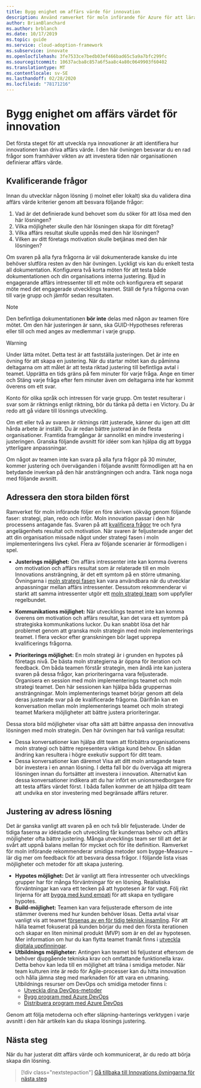 ```yaml
---
title: Bygg enighet om affärs värde för innovation
description: Använd ramverket för moln införande för Azure för att lära dig att bygga enighet kring intressenternas definitioner av affärs värde för moln innovationer.
author: BrianBlanchard
ms.author: brblanch
ms.date: 10/17/2019
ms.topic: guide
ms.service: cloud-adoption-framework
ms.subservice: innovate
ms.openlocfilehash: 3fe7533ce7bedb03ef466bad65c5a9a7bfc299fc
ms.sourcegitcommit: 10637acba8c857a6f5aa8c4a80c0649903f60402
ms.translationtype: MT
ms.contentlocale: sv-SE
ms.lasthandoff: 02/28/2020
ms.locfileid: "78171216"
---
```

# <a name="build-consensus-on-the-business-value-of-innovation"></a>Bygg enighet om affärs värdet för innovation

Det första steget för att utveckla nya innovationer är att identifiera hur innovationen kan driva affärs värde. I den här övningen besvarar du en rad frågor som framhäver vikten av att investera tiden när organisationen definierar affärs värde.

## <a name="qualifying-questions"></a>Kvalificerande frågor

Innan du utvecklar någon lösning (i molnet eller lokalt) ska du validera dina affärs värde kriterier genom att besvara följande frågor:

1. Vad är det definierade kund behovet som du söker för att lösa med den här lösningen?
1. Vilka möjligheter skulle den här lösningen skapa för ditt företag?
1. Vilka affärs resultat skulle uppnås med den här lösningen?
1. Vilken av ditt företags motivation skulle betjänas med den här lösningen?

Om svaren på alla fyra frågorna är väl dokumenterade kanske du inte behöver slutföra resten av den här övningen. Lyckligt vis kan du enkelt testa all dokumentation. Konfigurera två korta möten för att testa både dokumentationen och din organisations interna justering. Bjud in engagerande affärs intressenter till ett möte och konfigurera ett separat möte med det engagerade utvecklings teamet. Ställ de fyra frågorna ovan till varje grupp och jämför sedan resultaten.

> [!NOTE]
> Den befintliga dokumentationen **bör inte** delas med någon av teamen före mötet. Om den här justeringen är sann, ska GUID-Hypotheses refereras eller till och med anges av medlemmar i varje grupp.

<!-- -->

> [!WARNING]
> Under lätta mötet. Detta test är att fastställa justeringen. Det är inte en övning för att skapa en justering. När du startar mötet kan du påminna deltagarna om att målet är att testa riktad justering till befintliga avtal i teamet. Upprätta en tids gräns på fem minuter för varje fråga. Ange en timer och Stäng varje fråga efter fem minuter även om deltagarna inte har kommit överens om ett svar.

Konto för olika språk och intressen för varje grupp. Om testet resulterar i svar som är riktnings enligt riktning, bör du tänka på detta i en Victory. Du är redo att gå vidare till lösnings utveckling.

Om ett eller två av svaren är riktnings rätt justerade, känner du igen att ditt hårda arbete är inställt. Du är redan bättre justerad än de flesta organisationer. Framtida framgångar är sannolikt en mindre investering i justeringen. Granska följande avsnitt för idéer som kan hjälpa dig att bygga ytterligare anpassningar.

Om något av teamen inte kan svara på alla fyra frågor på 30 minuter, kommer justering och överväganden i följande avsnitt förmodligen att ha en betydande inverkan på den här ansträngningen och andra. Tänk noga noga med följande avsnitt.

## <a name="address-the-big-picture-first"></a>Adressera den stora bilden först

Ramverket för moln införande följer en före skriven sökväg genom följande faser: strategi, plan, redo och inför. Moln innovation passar i den här processens antagande fas. Svaren på att [kvalificera frågor](#qualifying-questions) tre och fyra angelägenhets resultat och motivation. När svaren är feljusterade anger det att din organisation missade något under strategi fasen i moln implementeringens livs cykel. Flera av följande scenarier är förmodligen i spel.

- **Justerings möjlighet:** Om affärs intressenter inte kan komma överens om motivation och affärs resultat som är relaterade till en moln Innovations ansträngning, är det ett symtom på en större utmaning. Övningarna i [moln strategi fasen](../strategy/index.md) kan vara användbara när du utvecklar anpassningar mellan affärs intressenter. Dessutom rekommenderar vi starkt att samma intressenter utgör ett [moln strategi team](../organize/cloud-strategy.md) som uppfyller regelbundet.

- **Kommunikations möjlighet:** När utvecklings teamet inte kan komma överens om motivation och affärs resultat, kan det vara ett symtom på strategiska kommunikations luckor. Du kan snabbt lösa det här problemet genom att granska moln strategin med moln implementerings teamet. I flera veckor efter granskningen bör laget upprepa kvalificerings frågorna.

- **Prioriterings möjlighet:** En moln strategi är i grunden en hypotes på företags nivå. De bästa moln strategierna är öppna för iteration och feedback. Om båda teamen förstår strategin, men ändå inte kan justera svaren på dessa frågor, kan prioriteringarna vara feljusterade. Organisera en session med moln implementerings teamet och moln strategi teamet. Den här sessionen kan hjälpa båda gruppernas ansträngningar. Moln implementerings teamet börjar genom att dela deras justerade svar på de kvalificerade frågorna. Därifrån kan en konversation mellan moln implementerings teamet och moln strategi teamet Markera möjligheter att bättre justera prioriteringar.

Dessa stora bild möjligheter visar ofta sätt att bättre anpassa den innovativa lösningen med moln strategin. Den här övningen har två vanliga resultat:

- Dessa konversationer kan hjälpa ditt team att förbättra organisationens moln strategi och bättre representera viktiga kund behov. En sådan ändring kan resultera i högre exekutiv support för ditt team.
- Dessa konversationer kan däremot Visa att ditt moln antagande team bör investera i en annan lösning. I detta fall bör du överväga att migrera lösningen innan du fortsätter att investera i innovation. Alternativt kan dessa konversationer indikera att du har infört en unionsmedborgare för att testa affärs värdet först. I båda fallen kommer de att hjälpa ditt team att undvika en stor investering med begränsade affärs returer.

## <a name="address-solution-alignment"></a>Justering av adress lösning

Det är ganska vanligt att svaren på en och två blir feljusterade. Under de tidiga faserna av idéstadie och utveckling får kundernas behov och affärs möjligheter ofta bättre justering. Många utvecklings team ser till att det är svårt att uppnå balans mellan för mycket och för lite definition. Ramverket för moln införande rekommenderar smidiga metoder som bygge-Measure – lär dig mer om feedback för att besvara dessa frågor. I följande lista visas möjligheter och metoder för att skapa justering.

- **Hypotes möjlighet:** Det är vanligt att flera intressenter och utvecklings grupper har för många förväntningar för en lösning. Realistiska förväntningar kan vara ett tecken på att hypotesen är för vagt. Följ rikt linjerna för att [bygga med kund empati](./considerations/build.md) för att skapa en tydligare hypotes.
- **Build-möjlighet:** Teamen kan vara feljusterade eftersom de inte stämmer överens med hur kunden behöver lösas. Detta avtal visar vanligt vis att teamet [försenas av en för tidig teknisk insamling](./considerations/build.md#reduce-complexity-and-delay-technical-spikes). För att hålla teamet fokuserat på kunden börjar du med den första iterationen och skapar en liten minimal produkt (MVP) som är en del av hypotesen. Mer information om hur du kan flytta teamet framåt finns i [utveckla digitala uppfinningar](./considerations/invention.md).
- **Utbildnings möjligheter:** Antingen kan teamet bli feljusterat eftersom de behöver djupgående tekniska krav och omfattande funktionella krav. Detta behov kan leda till en möjlighet att träna i smidiga metoder. När team kulturen inte är redo för Agile-processer kan du hitta innovation och hålla jämna steg med marknaden för att vara en utmaning.  Utbildnings resurser om DevOps och smidiga metoder finns i:
  - [Utveckla dina DevOps-metoder](https://docs.microsoft.com/learn/paths/evolve-your-devops-practices)
  - [Bygg program med Azure DevOps](https://docs.microsoft.com/learn/paths/build-applications-with-azure-devops)
  - [Distribuera program med Azure DevOps](https://docs.microsoft.com/learn/paths/deploy-applications-with-azure-devops)

Genom att följa metoderna och efter släpning-hanterings verktygen i varje avsnitt i den här artikeln kan du skapa lösnings justering.

## <a name="next-steps"></a>Nästa steg

När du har justerat ditt affärs värde och kommunicerat, är du redo att börja skapa din lösning.

> [!div class="nextstepaction"]
> [Gå tillbaka till Innovations övningarna för nästa steg](./index.md)
